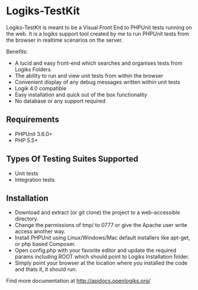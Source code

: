 # Logiks-TestKit


Logiks-TestKit is meant to be a Visual Front End to PHPUnit tests running on the web. It is a logiks support tool created by me to run PHPUnit tests from the browser in realtime scenarios on the server. 

Benefits:
+ A lucid and easy front-end which searches and organises tests from Logiks Folders
+ The ability to run and view unit tests from within the browser
+ Convenient display of any debug messages written within unit tests
+ Logik 4.0 compatible
+ Easy installation and quick out of the box functionality
+ No database or any support required

## Requirements
+ PHPUnit 3.6.0+
+ PHP 5.5+


## Types Of Testing Suites Supported
+ Unit tests
+ Integration tests

## Installation
* Download and extract (or git clone) the project to a web-accessible directory.
* Change the permissions of tmp/ to 0777 or give the Apache user write access another way.
* Install PHPUnit using Linux/Windows/Mac default installers like apt-get, or php based Composer.
* Open config.php with your favorite editor and update the required params including ROOT which should point to Logiks Installation folder.
* Simply point your browser at the location where you installed the code and thats it, it should run.


Find more documentation at http://apidocs.openlogiks.org/
